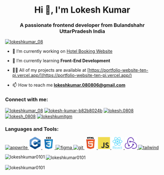 <h1 align="center">Hi 👋, I'm Lokesh Kumar</h1>
<h3 align="center">A passionate frontend developer from Bulandshahr UttarPradesh India</h3>

<p align="left"> <a href="https://twitter.com/lokeshkumar_08" target="blank"><img src="https://img.shields.io/twitter/follow/lokeshkumar_08?logo=twitter&style=for-the-badge" alt="lokeshkumar_08" /></a> </p>

- 🔭 I’m currently working on [Hotel Booking Website](https://hotel-booking-liart-two.vercel.app/)

- 🌱 I’m currently learning **Front-End Development**


- 👨‍💻 All of my projects are available at [https://portfolio-website-ten-pi.vercel.app/](https://portfolio-website-ten-pi.vercel.app/)

- 📫 How to reach me **lokeshkumar.080806@gmail.com**

<h3 align="left">Connect with me:</h3>
<p align="left">
<a href="https://twitter.com/lokeshkumar_08" target="blank"><img align="center" src="https://raw.githubusercontent.com/rahuldkjain/github-profile-readme-generator/master/src/images/icons/Social/twitter.svg" alt="lokeshkumar_08" height="30" width="40" /></a>
<a href="https://linkedin.com/in/lokesh-kumar-b82b8024b" target="blank"><img align="center" src="https://raw.githubusercontent.com/rahuldkjain/github-profile-readme-generator/master/src/images/icons/Social/linked-in-alt.svg" alt="lokesh-kumar-b82b8024b" height="30" width="40" /></a>
<a href="https://instagram.com/lokesh.0808" target="blank"><img align="center" src="https://raw.githubusercontent.com/rahuldkjain/github-profile-readme-generator/master/src/images/icons/Social/instagram.svg" alt="lokesh.0808" height="30" width="40" /></a>
<a href="https://www.leetcode.com/lokesh_0808" target="blank"><img align="center" src="https://raw.githubusercontent.com/rahuldkjain/github-profile-readme-generator/master/src/images/icons/Social/leet-code.svg" alt="lokesh_0808" height="30" width="40" /></a>
<a href="https://auth.geeksforgeeks.org/user/lokeshkumitgm" target="blank"><img align="center" src="https://raw.githubusercontent.com/rahuldkjain/github-profile-readme-generator/master/src/images/icons/Social/geeks-for-geeks.svg" alt="lokeshkumitgm" height="30" width="40" /></a>
</p>

<h3 align="left">Languages and Tools:</h3>
<p align="left"> <a href="https://appwrite.io" target="_blank" rel="noreferrer"> <img src="https://www.vectorlogo.zone/logos/appwriteio/appwriteio-icon.svg" alt="appwrite" width="40" height="40"/> </a> <a href="https://www.w3schools.com/cpp/" target="_blank" rel="noreferrer"> <img src="https://raw.githubusercontent.com/devicons/devicon/master/icons/cplusplus/cplusplus-original.svg" alt="cplusplus" width="40" height="40"/> </a> <a href="https://www.w3schools.com/css/" target="_blank" rel="noreferrer"> <img src="https://raw.githubusercontent.com/devicons/devicon/master/icons/css3/css3-original-wordmark.svg" alt="css3" width="40" height="40"/> </a> <a href="https://www.figma.com/" target="_blank" rel="noreferrer"> <img src="https://www.vectorlogo.zone/logos/figma/figma-icon.svg" alt="figma" width="40" height="40"/> </a> <a href="https://git-scm.com/" target="_blank" rel="noreferrer"> <img src="https://www.vectorlogo.zone/logos/git-scm/git-scm-icon.svg" alt="git" width="40" height="40"/> </a> <a href="https://www.w3.org/html/" target="_blank" rel="noreferrer"> <img src="https://raw.githubusercontent.com/devicons/devicon/master/icons/html5/html5-original-wordmark.svg" alt="html5" width="40" height="40"/> </a> <a href="https://developer.mozilla.org/en-US/docs/Web/JavaScript" target="_blank" rel="noreferrer"> <img src="https://raw.githubusercontent.com/devicons/devicon/master/icons/javascript/javascript-original.svg" alt="javascript" width="40" height="40"/> </a> <a href="https://reactjs.org/" target="_blank" rel="noreferrer"> <img src="https://raw.githubusercontent.com/devicons/devicon/master/icons/react/react-original-wordmark.svg" alt="react" width="40" height="40"/> </a> <a href="https://redux.js.org" target="_blank" rel="noreferrer"> <img src="https://raw.githubusercontent.com/devicons/devicon/master/icons/redux/redux-original.svg" alt="redux" width="40" height="40"/> </a> <a href="https://tailwindcss.com/" target="_blank" rel="noreferrer"> <img src="https://www.vectorlogo.zone/logos/tailwindcss/tailwindcss-icon.svg" alt="tailwind" width="40" height="40"/> </a> </p>

<p><img align="left" src="https://github-readme-stats.vercel.app/api/top-langs?username=lokeshkumar0101&show_icons=true&locale=en&layout=compact" alt="lokeshkumar0101" /></p>

<p>&nbsp;<img align="center" src="https://github-readme-stats.vercel.app/api?username=lokeshkumar0101&show_icons=true&locale=en" alt="lokeshkumar0101" /></p>

<p><img align="center" src="https://github-readme-streak-stats.herokuapp.com/?user=lokeshkumar0101&" alt="lokeshkumar0101" /></p>

